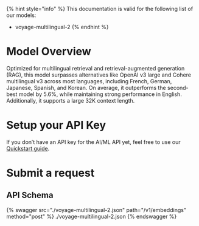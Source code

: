 [#references:start]: <> ({ "template": "openapi" })
{% hint style="info" %}
This documentation is valid for the following list of our models:
* voyage-multilingual-2
{% endhint %}

# Model Overview
Optimized for multilingual retrieval and retrieval-augmented generation (RAG), this model surpasses alternatives like OpenAI v3 large and Cohere multilingual v3 across most languages, including French, German, Japanese, Spanish, and Korean. On average, it outperforms the second-best model by 5.6%, while maintaining strong performance in English. Additionally, it supports a large 32K context length.

# Setup your API Key
If you don’t have an API key for the AI/ML API yet, feel free to use our [Quickstart guide](https://docs.aimlapi.com/quickstart/setting-up).

# Submit a request
## API Schema
{% swagger src="./voyage-multilingual-2.json" path="/v1/embeddings" method="post" %}
./voyage-multilingual-2.json
{% endswagger %}

[#references:end]: <> ({})